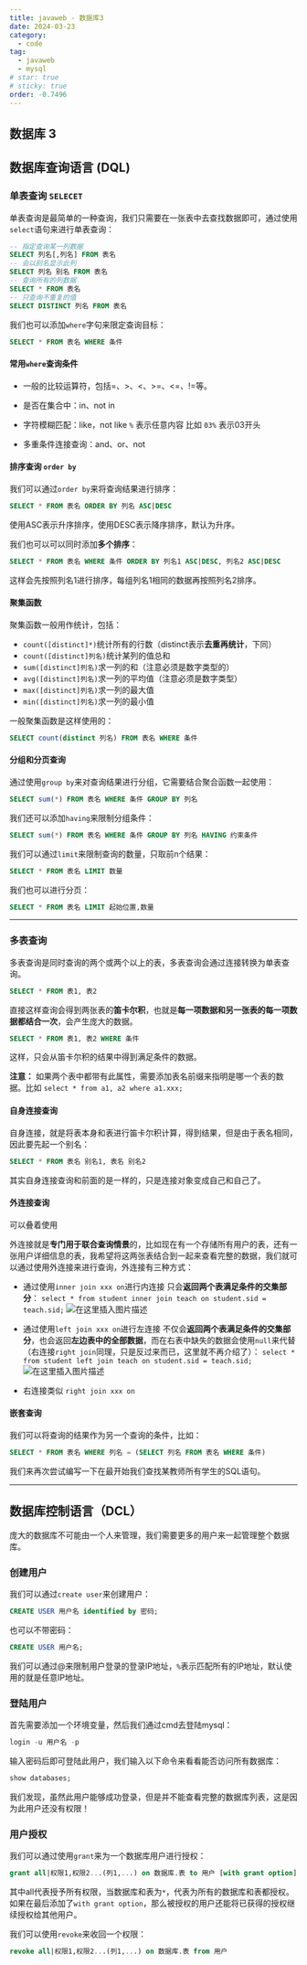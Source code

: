 ```yaml
---
title: javaweb - 数据库3
date: 2024-03-23
category:
  - code
tag:
  - javaweb
  - mysql
# star: true
# sticky: true
order: -0.7496
---
```


## 数据库 3

## 数据库查询语言 (DQL)

### 单表查询 `SELECET`

单表查询是最简单的一种查询，我们只需要在一张表中去查找数据即可，通过使用`select`语句来进行单表查询：

```sql
-- 指定查询某一列数据
SELECT 列名[,列名] FROM 表名
-- 会以别名显示此列
SELECT 列名 别名 FROM 表名
-- 查询所有的列数据
SELECT * FROM 表名
-- 只查询不重复的值
SELECT DISTINCT 列名 FROM 表名
```

我们也可以添加`where`字句来限定查询目标：

```sql
SELECT * FROM 表名 WHERE 条件
```

#### 常用`where`查询条件

- 一般的比较运算符，包括=、>、<、>=、<=、!=等。

- 是否在集合中：in、not in

- 字符模糊匹配：like，not like
  `%` 表示任意内容
  比如 `03%` 表示03开头

- 多重条件连接查询：and、or、not
  
#### 排序查询 `order by`

我们可以通过`order by`来将查询结果进行排序：

```sql
SELECT * FROM 表名 ORDER BY 列名 ASC|DESC
```

使用ASC表示升序排序，使用DESC表示降序排序，默认为升序。

我们也可以可以同时添加**多个排序**：

```sql
SELECT * FROM 表名 WHERE 条件 ORDER BY 列名1 ASC|DESC, 列名2 ASC|DESC
```

这样会先按照列名1进行排序，每组列名1相同的数据再按照列名2排序。

#### 聚集函数

聚集函数一般用作统计，包括：

- `count([distinct]*)`统计所有的行数（distinct表示**去重再统计**，下同）
- `count([distinct]列名)`统计某列的值总和
- `sum([distinct]列名)`求一列的和（注意必须是数字类型的）
- `avg([distinct]列名)`求一列的平均值（注意必须是数字类型）
- `max([distinct]列名)`求一列的最大值
- `min([distinct]列名)`求一列的最小值

一般聚集函数是这样使用的：

```sql
SELECT count(distinct 列名) FROM 表名 WHERE 条件
```

#### 分组和分页查询

通过使用`group by`来对查询结果进行分组，它需要结合聚合函数一起使用：

```sql
SELECT sum(*) FROM 表名 WHERE 条件 GROUP BY 列名
```

我们还可以添加`having`来限制分组条件：

```sql
SELECT sum(*) FROM 表名 WHERE 条件 GROUP BY 列名 HAVING 约束条件
```

我们可以通过`limit`来限制查询的数量，只取前n个结果：

```sql
SELECT * FROM 表名 LIMIT 数量
```

我们也可以进行分页：

```sql
SELECT * FROM 表名 LIMIT 起始位置,数量
```

---

### 多表查询

多表查询是同时查询的两个或两个以上的表，多表查询会通过连接转换为单表查询。

```sql
SELECT * FROM 表1, 表2
```

直接这样查询会得到两张表的**笛卡尔积**，也就是**每一项数据和另一张表的每一项数据都结合一次**，会产生庞大的数据。

```sql
SELECT * FROM 表1, 表2 WHERE 条件
```

这样，只会从笛卡尔积的结果中得到满足条件的数据。

**注意：** 如果两个表中都带有此属性，需要添加表名前缀来指明是哪一个表的数据。比如 `select * from a1, a2 where a1.xxx;`

#### 自身连接查询

自身连接，就是将表本身和表进行笛卡尔积计算，得到结果，但是由于表名相同，因此要先起一个别名：

```sql
SELECT * FROM 表名 别名1, 表名 别名2
```

其实自身连接查询和前面的是一样的，只是连接对象变成自己和自己了。

#### 外连接查询

可以叠着使用

外连接就是**专门用于联合查询情景**的，比如现在有一个存储所有用户的表，还有一张用户详细信息的表，我希望将这两张表结合到一起来查看完整的数据，我们就可以通过使用外连接来进行查询，外连接有三种方式：

- 通过使用`inner join xxx on`进行内连接
  只会**返回两个表满足条件的交集部分**：
  `select * from student inner join teach on student.sid = teach.sid;`
  ![在这里插入图片描述](../../img/javaweb/4.png)

- 通过使用`left join xxx on`进行左连接
  不仅会**返回两个表满足条件的交集部分**，也会返回**左边表中的全部数据**，而在右表中缺失的数据会使用`null`来代替（右连接`right join`同理，只是反过来而已，这里就不再介绍了）：
  `select * from student left join teach on student.sid = teach.sid;`
  ![在这里插入图片描述](../../img/javaweb/5.png)

- 右连接类似 `right join xxx on`

#### 嵌套查询

我们可以将查询的结果作为另一个查询的条件，比如：

```sql
SELECT * FROM 表名 WHERE 列名 = (SELECT 列名 FROM 表名 WHERE 条件)
```

我们来再次尝试编写一下在最开始我们查找某教师所有学生的SQL语句。

---

## 数据库控制语言（DCL）

庞大的数据库不可能由一个人来管理，我们需要更多的用户来一起管理整个数据库。

### 创建用户

我们可以通过`create user`来创建用户：

```sql
CREATE USER 用户名 identified by 密码;
```

也可以不带密码：

```sql
CREATE USER 用户名;
```

我们可以通过@来限制用户登录的登录IP地址，`%`表示匹配所有的IP地址，默认使用的就是任意IP地址。

### 登陆用户

首先需要添加一个环境变量，然后我们通过cmd去登陆mysql：

```sql
login -u 用户名 -p
```

输入密码后即可登陆此用户，我们输入以下命令来看看能否访问所有数据库：

```sql
show databases;
```

我们发现，虽然此用户能够成功登录，但是并不能查看完整的数据库列表，这是因为此用户还没有权限！

### 用户授权

我们可以通过使用`grant`来为一个数据库用户进行授权：

```sql
grant all|权限1,权限2...(列1,...) on 数据库.表 to 用户 [with grant option]
```

其中all代表授予所有权限，当数据库和表为`*`，代表为所有的数据库和表都授权。如果在最后添加了`with grant option`，那么被授权的用户还能将已获得的授权继续授权给其他用户。

我们可以使用`revoke`来收回一个权限：

```sql
revoke all|权限1,权限2...(列1,...) on 数据库.表 from 用户
```
